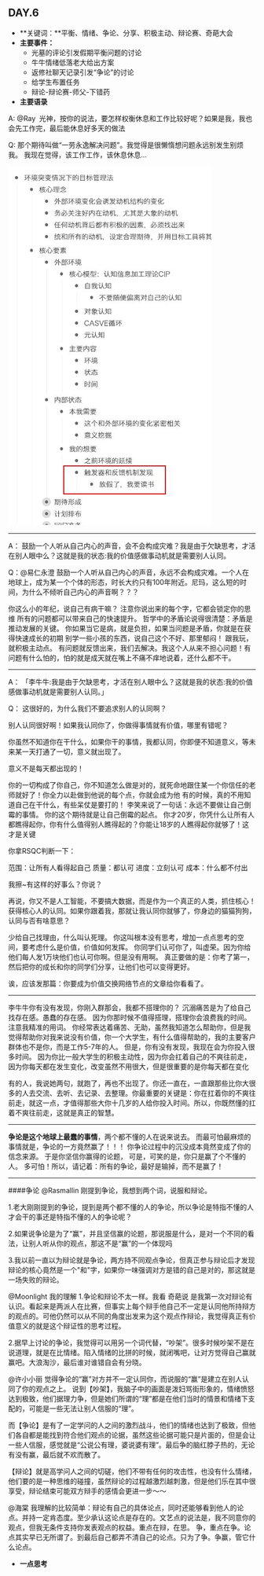 ## DAY.6
+ **关键词：**平衡、情绪、争论、分享、积极主动、辩论赛、奇葩大会
+ **主要事件：**
    + 光墓的评论引发假期平衡问题的讨论
    + 牛牛情绪低落老大给出方案
    + 返修社聊天记录引发“争论”的讨论
    + 给学生布置任务
    + 辩论-辩论赛-师父-下错药
+ **主要语录**

A:
@Ray  光神，按你的说法，要怎样权衡休息和工作比较好呢？如果是我，我也会先工作完，最后能休息好多天的做法

Q:
那个期待叫做“一劳永逸解决问题”。我觉得是很懒惰想问题永远别发生别烦我。
我现在觉得，该工作工作，该休息休息...


![](./_image/e1a6244240ff7f76cfc9ab8b098aa6e.jpg)
- - - - -----

A：
鼓励一个人听从自己内心的声音，会不会构成灾难？我是由于欠缺思考，才活在别人眼中么？这就是我的状态:我的价值感做事动机就是需要别人认同。

Q：@易仁永澄
鼓励一个人听从自己内心的声音，永远不会构成灾难。一个人在地球上，成为某一个个体的形态，时长大约只有100年附近。尼玛，这么短的时间，为什么不倾听自己内心的声音啊？？？

你这么小的年纪，说自己有病干嘛？
注意你说出来的每个字，它都会锁定你的思维
所有的问题都可以带来自己的快速提升。
哲学中的矛盾论说得很清楚：矛盾是推动发展的关键。
你如果当它是病，就是负担，如果当问题是矛盾，你就是在获得快速成长的初期
别学一些小孩的东西，说自己这个不好、那里郁闷！
跟我玩，就积极主动点。
有问题就反馈出来，我们去解决。我这个人从来不担心问题！有问题有什么怕的，怕的就是成天就在嘴上不痛不痒地说着，还什么都不干。

- - - - - - - - - - - - - - -
A：
「李牛牛:我是由于欠缺思考，才活在别人眼中么？这就是我的状态:我的价值感做事动机就是需要别人认同。」

Q：
这很好的，为什么我们不要追求别人的认同啊？

别人认同很好啊！如果我认同你了，你做得事情就有价值，哪里有错呢？

你虽然不知道你在干什么，如果你干的事情，我都认同，你即便不知道意义，等未来某一天打通了一切，意义就出现了。

意义不是每天都出现的！

你的一切构成了你自己，你不知道怎么做是对的，就死命地跟住某一个你信任的老师就好了！你全力以赴做到他说的每个点，你就会成为他
有的时候，真的不用知道自己在干什么，有些呆仗是要打的！
李笑来说了一句话：永远不要做让自己倒霉的事情。
你的这个期待就是让自己倒霉的起点。
你才20岁，你凭什么让所有人都瞧得起你，你有什么值得别人瞧得起的？你能让18岁的人瞧得起你就够了！这才是关键

你拿RSQC判断一下：

范围：让所有人看得起自己
质量：都认可
进度：立刻认可
成本：什么都不付出

我擦~有这样的好事么？你说？


再说，你又不是人工智能，不要搞大数据，而是作为一个真正的人类，抓住核心！获得核心人的认同。如果你跟着我，那就让我认同你就够了，你身边的猫猫狗狗，认同与否有啥意思？

少给自己找理由，什么叫认死理。
你这叫根本没有思考，增加一点点思考的空间，要考虑什么是价值，价值如何发挥。
你同学们认可你了，叫虚荣。因为你给他们每人发1万块他们也认可你啊。但是没有用啊。
真正要做的是：你考了第一，然后把你的成长和你的同学们分享，让他们也可以变得更好。

诶，应该发那篇：你要成为价值交换网络节点的文章给你看看了。

---------
李牛牛你有没有发现，你刚入群那会，我都不搭理你的？
沉溺痛苦是为了给自己找存在感。愚蠢的存在感。
因为你那时候不值得搭理，搭理你会浪费我的时间。注意我精准的用词。
你经常表达着痛苦、无助，虽然我知道怎么帮助你，但是我觉得帮助你对我来说没有价值，你一个大学生，有什么值得帮助的，我的主要客户群体也不是你，而是工作5-7年的人。
但是，你有没有发现，我现在会为你投入很多时间。
因为你比一般大学生的积极主动性，因为你会扛着自己的不爽往前走，因为你每天都在发生变化，改变虽然不用很大，但是很重要的是你每天都在变化

有的人，我说她两句，就跑了，再也不出现了。你还一直在，一直跟那些比你大很多的人去交流、去听、去记录、去整理。你最重要的关键是：你在扛着你的不爽往前走，就这一点，才值得那些大你十几岁的人给你投入时间。所以，你既然懂的扛着不爽往前走，这就是真正的智慧。

---------

**争论是这个地球上最蠢的事情**，两个都不懂的人在说来说去。
而最可怕最麻烦的事情就是，争论的一方竟然赢了！！！
你争论过程中的沉没成本竟然变成了你的信念来源。
于是你坚信你赢得的论题，
可是，可笑的是，你只是赢了个不懂的人。
多可怕！所以，请记着：所有的争论，最好是输掉，而不是赢了！

----------
####争论
@Rasmallin
刚提到争论，我想到两个词，说服和辩论。

1.老大刚刚提到的争论，提到是两个都不懂的人的争论，所以争论是特指不懂的人才会干的事还是特指不懂的人的争论呢？

2.如果说争论是为了“赢”，并且坚信赢的论题，那说服是什么，是对一个不同的看法，让别人听从你的观点，那这不是“赢”的一个体现吗

3.我以前一直以为辩论就是争论，两方持不同观点争论，但真正参与辩论后才发现辩论的核心竟然是一个"和"字，如果你一味强调对方是错的自己是对的，那这就是一场失败的辩论。

@Moonlight
我的理解
1.争论和辩论不太一样。我看 奇葩说 是我第一次对辩论有认识。看起来是两派人在比赛，但事实上每个辩手他自己不一定是认同他所持辩方的观点的。可他仍然可以从不同的角度出发来为这个观点作辩论，我觉得真正有价值意义的就是这个辩证性的思考过程。

2.据早上讨论的争论，我觉得可以用另一个词代替，“吵架”。很多时候吵架不是在说道理，就是在比情绪。陷入情绪的比拼的时候，就闭嘴吧，让对方觉得自己赢就赢吧。大浪淘沙，最后谁对谁错自会有分晓。

@许小小丽
觉得争论的“赢”对方并不一定认同你，而说服的“赢”是建立在别人认同了你的观点之上。
说到【吵架】，我脑子中的画面是泼妇骂街形象的，情绪愤怒达到极致，他们据理力争，但是她们所谓的“理”都是在他们当时的情景和情绪下支配的，可能是一些无法让别人信服的“理”。

而【争论】是有了一定学问的人之间的激烈战斗，他们的情绪也达到了极致，但他们各自都是能找到符合他们观点的论据，虽然这些论据可能只是片面的，但是会让一些人信服，感觉就是“公说公有理，婆说婆有理”。最后争的脑红脖子热的，无论有没有赢，最后就不欢而散了。

【辩论】就是高学问人之间的切磋，他们不带有任何的攻击性，也没有什么情绪，他们要的是一种思维的碰撞，虽然辩论的过程越激烈越刺激，但是他们乐在其中很享受，辩论结束可能双方辩手的感情会更进一步～～

@海棠
我理解的比较简单：辩论有自己的具体论点，同时还能够看到他人的论点。并持一定肯态度。至少承认这论点是存在的。文艺点的说法是，我不同意你的观点，但我无条件支持你发表观点的权益。重点在辩，在思。
争，重点在争。论点其实早已无所谓了。到最后自己都弄不清自己的论点。只为了争。争赢，管它什么论点。

+ **一点思考**

